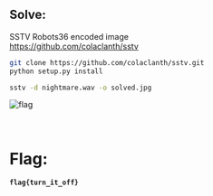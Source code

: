 ## Solve:
SSTV Robots36 encoded image <br>
https://github.com/colaclanth/sstv

```bash
git clone https://github.com/colaclanth/sstv.git
python setup.py install

sstv -d nightmare.wav -o solved.jpg
```
![flag](https://user-images.githubusercontent.com/93029180/208309477-d3f14f81-6357-47d5-9e81-8407a9eeddea.png)

<br>

# Flag:
**`flag{turn_it_off}`**
